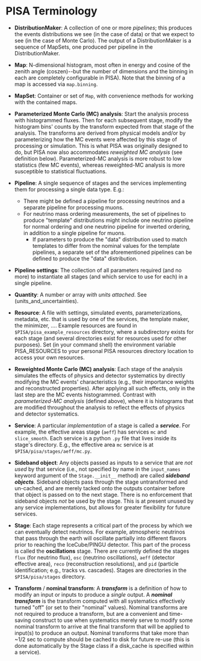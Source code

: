 # PISA Terminology

* **DistributionMaker**: A collection of one or more *pipelines*; this produces the events distributions we see (in the case of data) or that we expect to see (in the case of Monte Carlo). The output of a DistributionMaker is a sequence of MapSets, one produced per pipeline in the DistributionMaker.

* **Map**: N-dimensional histogram, most often in energy and cosine of the zenith angle (coszen)--but the number of dimensions and the binning in each are completely configurable in PISA). Note that the binning of a map is accessed via `map.binning`.

* **MapSet**: Container or set of `Map`, with convenience methods for working with the contained maps.

* **Parameterized Monte Carlo (MC) analysis**: Start the analysis process with histogrammed fluxes. Then for each subsequent stage, modify the histogram bins' counts by the transform expected from that stage of the analysis. The transforms are derived from physical models and/or by parameterizing how the MC events were affected by this stage of processing or simulation. This is what PISA was originally designed to do, but PISA now also accommodates *reweighted MC analysis* (see definition below). Parameterized-MC analysis is more robust to low statistics (few MC events), whereas reweighted-MC analysis is more susceptible to statistical fluctuations.

* **Pipeline**: A single sequence of stages and the services implementing them for processing a single data type. E.g.:
  * There might be defined a pipeline for processing neutrinos and a separate pipeline for processing muons.
  * For neutrino mass ordering measurements, the set of pipelines to produce "template" distributions might include one neutrino pipeline for normal ordering and one neutrino pipeline for inverted ordering, in addition to a single pipeline for muons.
    * If parameters to produce the "data" distribution used to match templates to differ from the nominal values for the template pipelines, a separate set of the aforementioned pipelines can be defined to produce the "data" distribution.

* **Pipeline settings**: The collection of all parameters required (and no more) to instantiate all stages (and which service to use for each) in a single pipeline.

* **Quantity**: A number or array *with units attached*. See (units_and_uncertainties).

* **Resource**: A file with settings, simulated events, parameterizations, metadata, etc. that is used by one of the services, the template maker, the minimizer, .... Example resources are found in `$PISA/pisa_example_resources` directory, where a subdirectory exists for each stage (and several directories exist for resources used for other purposes). Set (in your command shell) the environment variable PISA\_RESOURCES to your personal PISA resources directory location to access your own resources.

* **Reweighted Monte Carlo (MC) analysis**: Each stage of the analysis simulates the effects of physics and detector systematics by directly modifying the MC events' characteristics (e.g., their importance weights and reconstructed properties). After applying all such effects, only in the last step are the MC events histogrammed. Contrast with *parameterized-MC analysis* (defined above), where it is histograms that are modified throughout the analysis to reflect the effects of physics and detector systematics.

* **Service**: A particular *implementation* of a stage is called a ***service***. For example, the effective areas stage (`aeff`) has services `mc` and `slice_smooth`. Each service is a python `.py` file that lives inside its stage's directory. E.g., the effective area `mc` service is at `$PISA/pisa/stages/aeff/mc.py`.

* **Sideband object**: Any objects passed as inputs to a service that are *not used* by that service (i.e., not specified by name in the `input_names` keyword argument of the `Stage.__init__` method) are called ***sideband objects***. Sideband objects pass through the stage untransformed and un-cached, and are merely tacked onto the outputs container before that object is passed on to the next stage. There is no enforcement that sideband objects *not* be used by the stage. This is at present unused by any service implementations, but allows for greater flexibility for future services.

* **Stage**: Each stage represents a critical part of the process by which we can eventually detect neutrinos. For example, atmospheric neutrinos that pass through the earth will oscillate partially into different flavors prior to reaching the IceCube/PINGU detector. This part of the process is called the **oscillations** stage. There are currently defined the stages `flux` (for neutrino flux), `osc` (neutrino oscillations), `aeff` (detector effective area), `reco` (reconstruction resolutions), and `pid` (particle identification; e.g., tracks vs. cascades). Stages are directories in the `$PISA/pisa/stages` directory.

* **Transform** / **nominal transform**: A ***transform*** is a definition of how to modify an input or inputs to produce a *single* output. A ***nominal transform*** is the transform computed with all systematics effectively turned "off" (or set to their "nominal" values). Nominal transforms are not required to produce a transform, but are a convenient and time-saving construct to use when systematics merely serve to modify some nominal transform to arrive at the final transform that will be applied to input(s) to produce an output. Nominal transforms that take more than ~1/2 sec to compute should be cached to disk for future re-use (this is done automatically by the Stage class if a disk_cache is specified within a service).
